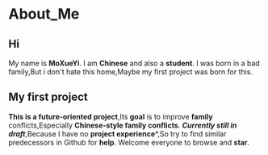 # About_Me

## Hi
My name is **MoXueYi**.
I am **Chinese** and also a **student**.
I was born in a bad family,But i don't hate this home,Maybe my first project was born for this.

## My first project

**This is a future-oriented project**,Its **goal** is to improve **family** conflicts,Especially **Chinese-style family conflicts**.
***Currently still in draft***,Because I have no **project experience***,So try to find similar predecessors in Github for **help**.
Welcome everyone to browse and **star**.
